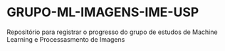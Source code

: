 # GRUPO-ML-IMAGENS-IME-USP
Repositório para registrar o progresso do grupo de estudos de Machine Learning e Processasmento de Imagens
